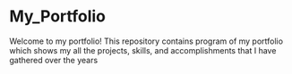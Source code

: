 # My_Portfolio
Welcome to my portfolio! This repository contains program of my portfolio which shows my  all the projects, skills, and accomplishments that I have gathered over the years
